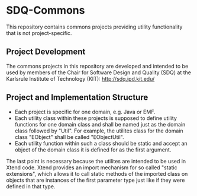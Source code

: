 # SDQ-Commons

This repository contains commons projects providing utility functionality that is not project-specific.

## Project Development

The commons projects in this repository are developed and intended to be used by members of the Chair for Software Design and Quality (SDQ) at the Karlsrule Institute of Technology (KIT): http://sdq.ipd.kit.edu/

## Project and Implementation Structure

* Each project is specific for one domain, e.g. Java or EMF. 
* Each utility class within these projects is supposed to define utility functions for one domain class and shall be named just as the domain class followed by "Util".
For example, the utilites class for the domain class "EObject" shall be called "EObjectUtil".
* Each utility function within such a class should be static and accept an object of the domain class it is defined for as the first argument.

The last point is necessary because the utilites are intended to be used in Xtend code. Xtend provides an import mechanism for so called
"static extensions", which allows it to call static methods of the imported class on objects that are instances of the first parameter type just like if they were defined in that type. 
